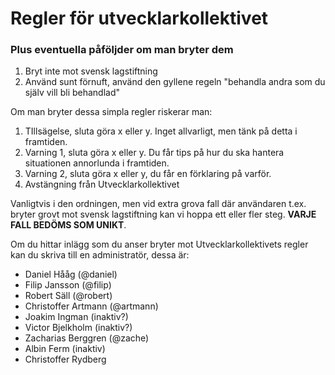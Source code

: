# Regler för utvecklarkollektivet
### Plus eventuella påföljder om man bryter dem

1. Bryt inte mot svensk lagstiftning
2. Använd sunt förnuft, använd den gyllene regeln "behandla andra som du själv vill bli behandlad"

Om man bryter dessa simpla regler riskerar man:

1. TIllsägelse, sluta göra x eller y. Inget allvarligt, men tänk på detta i framtiden.
2. Varning 1, sluta göra x eller y. Du får tips på hur du ska hantera situationen annorlunda i framtiden.
3. Varning 2, sluta göra x eller y, du får en förklaring på varför.
4. Avstängning från Utvecklarkollektivet

Vanligtvis i den ordningen, men vid extra grova fall där användaren t.ex. bryter grovt mot svensk lagstiftning kan vi hoppa ett eller fler steg. **VARJE FALL BEDÖMS SOM UNIKT**.

Om du hittar inlägg som du anser bryter mot Utvecklarkollektivets regler kan du skriva till en administratör, dessa är:

- Daniel Hååg (@daniel)
- Filip Jansson (@filip)
- Robert Säll (@robert)
- Christoffer Artmann (@artmann)
- Joakim Ingman (inaktiv?) 
- Victor Bjelkholm (inaktiv?)
- Zacharias Berggren (@zache)
- Albin Ferm (inaktiv)
- Christoffer Rydberg
